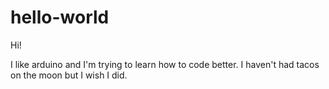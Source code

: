 # hello-world

Hi!

I like arduino and I'm trying to learn how to code better.
I haven't had tacos on the moon but I wish I did.
